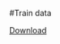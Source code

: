 #Train data

[Download](https://drive.google.com/file/d/0B6q4BSmVJim6dDF4YkVkTTBWQVk/view?usp=sharing)

